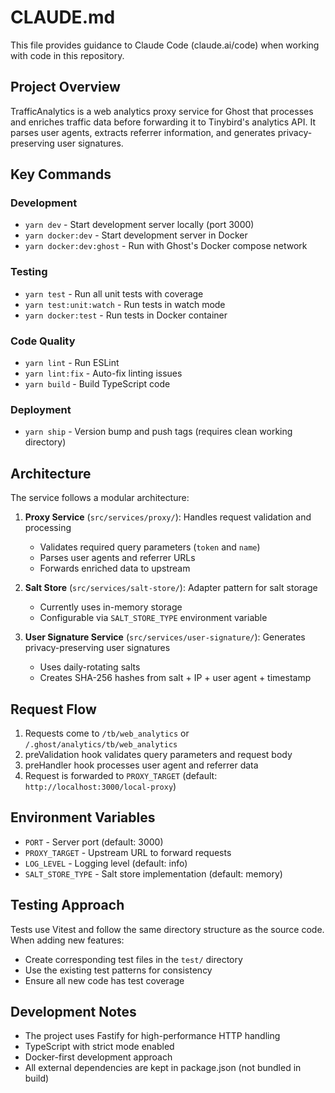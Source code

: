 # CLAUDE.md

This file provides guidance to Claude Code (claude.ai/code) when working with code in this repository.

## Project Overview

TrafficAnalytics is a web analytics proxy service for Ghost that processes and enriches traffic data before forwarding it to Tinybird's analytics API. It parses user agents, extracts referrer information, and generates privacy-preserving user signatures.

## Key Commands

### Development
- `yarn dev` - Start development server locally (port 3000)
- `yarn docker:dev` - Start development server in Docker
- `yarn docker:dev:ghost` - Run with Ghost's Docker compose network

### Testing
- `yarn test` - Run all unit tests with coverage
- `yarn test:unit:watch` - Run tests in watch mode
- `yarn docker:test` - Run tests in Docker container

### Code Quality
- `yarn lint` - Run ESLint
- `yarn lint:fix` - Auto-fix linting issues
- `yarn build` - Build TypeScript code

### Deployment
- `yarn ship` - Version bump and push tags (requires clean working directory)

## Architecture

The service follows a modular architecture:

1. **Proxy Service** (`src/services/proxy/`): Handles request validation and processing
   - Validates required query parameters (`token` and `name`)
   - Parses user agents and referrer URLs
   - Forwards enriched data to upstream

2. **Salt Store** (`src/services/salt-store/`): Adapter pattern for salt storage
   - Currently uses in-memory storage
   - Configurable via `SALT_STORE_TYPE` environment variable

3. **User Signature Service** (`src/services/user-signature/`): Generates privacy-preserving user signatures
   - Uses daily-rotating salts
   - Creates SHA-256 hashes from salt + IP + user agent + timestamp

## Request Flow

1. Requests come to `/tb/web_analytics` or `/.ghost/analytics/tb/web_analytics`
2. preValidation hook validates query parameters and request body
3. preHandler hook processes user agent and referrer data
4. Request is forwarded to `PROXY_TARGET` (default: `http://localhost:3000/local-proxy`)

## Environment Variables

- `PORT` - Server port (default: 3000)
- `PROXY_TARGET` - Upstream URL to forward requests
- `LOG_LEVEL` - Logging level (default: info)
- `SALT_STORE_TYPE` - Salt store implementation (default: memory)

## Testing Approach

Tests use Vitest and follow the same directory structure as the source code. When adding new features:
- Create corresponding test files in the `test/` directory
- Use the existing test patterns for consistency
- Ensure all new code has test coverage

## Development Notes

- The project uses Fastify for high-performance HTTP handling
- TypeScript with strict mode enabled
- Docker-first development approach
- All external dependencies are kept in package.json (not bundled in build)